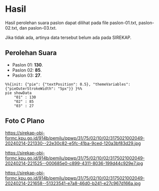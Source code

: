 # Hasil

Hasil perolehan suara paslon dapat dilihat pada file paslon-01.txt, paslon-02.txt, dan paslon-03.txt.

Jika tidak ada, artinya data tersebut belum ada pada SIREKAP.

## Perolehan Suara

 * Paslon 01: **130**.
 * Paslon 02: **85**.
 * Paslon 03: **27**.

```mermaid
%%{init: {"pie": {"textPosition": 0.5}, "themeVariables": {"pieOuterStrokeWidth": "5px"}} }%%
pie showData
    "01" : 130
    "02" : 85
    "03" : 27
```
## Foto C Plano

https://sirekap-obj-formc.kpu.go.id/914b/pemilu/ppwp/31/75/02/10/02/3175021002049-20240214-221330--22e30c82-e5fc-41ba-9ced-120a3bf83d29.jpg

https://sirekap-obj-formc.kpu.go.id/914b/pemilu/ppwp/31/75/02/10/02/3175021002049-20240214-221525--000685e0-c899-4311-8036-199d44c929e7.jpg

https://sirekap-obj-formc.kpu.go.id/914b/pemilu/ppwp/31/75/02/10/02/3175021002049-20240214-221658--51323541-e7a8-46d0-b241-e27c967d166a.jpg
